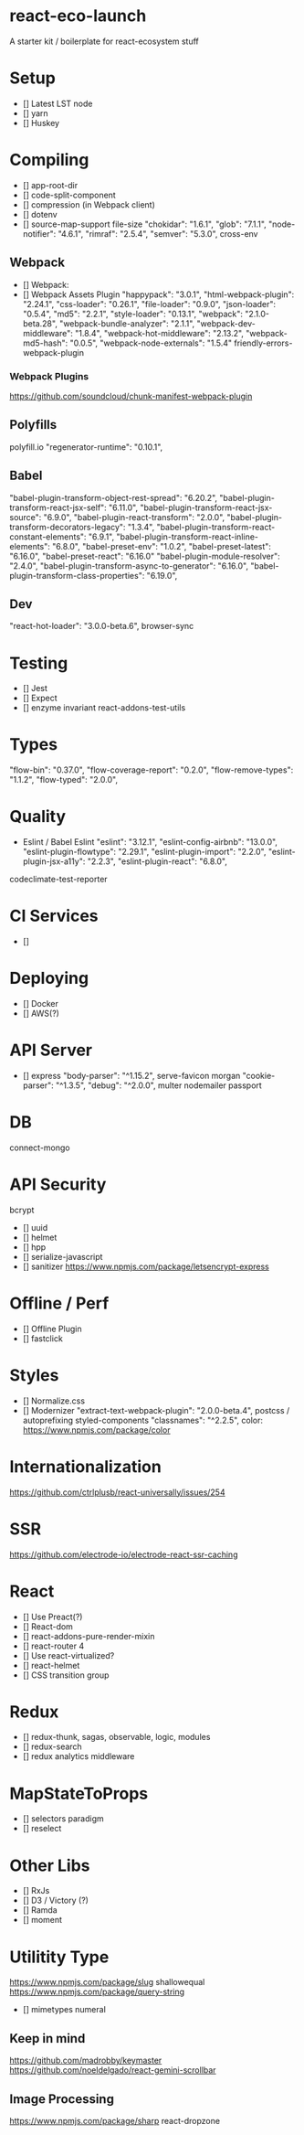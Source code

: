 # react-eco-launch
A starter kit / boilerplate for react-ecosystem stuff

# Setup
- [] Latest LST node
- [] yarn
- [] Huskey

# Compiling
- [] app-root-dir
- [] code-split-component
- [] compression (in Webpack client)
- [] dotenv
- [] source-map-support
file-size
"chokidar": "1.6.1",
"glob": "7.1.1",
"node-notifier": "4.6.1",
"rimraf": "2.5.4",
"semver": "5.3.0",
cross-env

## Webpack
- [] Webpack:
- [] Webpack Assets Plugin
"happypack": "3.0.1",
"html-webpack-plugin": "2.24.1",
"css-loader": "0.26.1",
"file-loader": "0.9.0",
"json-loader": "0.5.4",
"md5": "2.2.1",
"style-loader": "0.13.1",
"webpack": "2.1.0-beta.28",
"webpack-bundle-analyzer": "2.1.1",
"webpack-dev-middleware": "1.8.4",
"webpack-hot-middleware": "2.13.2",
"webpack-md5-hash": "0.0.5",
"webpack-node-externals": "1.5.4"
friendly-errors-webpack-plugin

### Webpack Plugins
https://github.com/soundcloud/chunk-manifest-webpack-plugin

## Polyfills
polyfill.io
"regenerator-runtime": "0.10.1",


## Babel
  "babel-plugin-transform-object-rest-spread": "6.20.2",
  "babel-plugin-transform-react-jsx-self": "6.11.0",
  "babel-plugin-transform-react-jsx-source": "6.9.0",
  "babel-plugin-react-transform": "2.0.0",
  "babel-plugin-transform-decorators-legacy": "1.3.4",
  "babel-plugin-transform-react-constant-elements": "6.9.1",
  "babel-plugin-transform-react-inline-elements": "6.8.0",
  "babel-preset-env": "1.0.2",
  "babel-preset-latest": "6.16.0",
  "babel-preset-react": "6.16.0"
  "babel-plugin-module-resolver": "2.4.0",
  "babel-plugin-transform-async-to-generator": "6.16.0",
  "babel-plugin-transform-class-properties": "6.19.0",
 
## Dev
"react-hot-loader": "3.0.0-beta.6",
browser-sync


# Testing
- [] Jest
- [] Expect
- [] enzyme
invariant
react-addons-test-utils

# Types
"flow-bin": "0.37.0",
"flow-coverage-report": "0.2.0",
"flow-remove-types": "1.1.2",
"flow-typed": "2.0.0",

# Quality
- Eslint / Babel Eslint
"eslint": "3.12.1",
"eslint-config-airbnb": "13.0.0",
"eslint-plugin-flowtype": "2.29.1",
"eslint-plugin-import": "2.2.0",
"eslint-plugin-jsx-a11y": "2.2.3",
"eslint-plugin-react": "6.8.0",

codeclimate-test-reporter

# CI Services
- [] 

# Deploying
- [] Docker
- [] AWS(?)

# API Server
- [] express
 "body-parser": "^1.15.2",
 serve-favicon
 morgan 
"cookie-parser": "^1.3.5",
"debug": "^2.0.0",
multer
nodemailer
passport

# DB
connect-mongo
    
# API Security
bcrypt
- [] uuid
- [] helmet
- [] hpp
- [] serialize-javascript
- [] sanitizer
https://www.npmjs.com/package/letsencrypt-express

# Offline / Perf
- [] Offline Plugin
- [] fastclick


# Styles
- [] Normalize.css
- [] Modernizer
"extract-text-webpack-plugin": "2.0.0-beta.4",
postcss / autoprefixing
styled-components
"classnames": "^2.2.5",
color: https://www.npmjs.com/package/color

# Internationalization
https://github.com/ctrlplusb/react-universally/issues/254

# SSR
https://github.com/electrode-io/electrode-react-ssr-caching


# React
- [] Use Preact(?)
- [] React-dom
- [] react-addons-pure-render-mixin
- [] react-router 4
- [] Use react-virtualized?
- [] react-helmet
- [] CSS transition group

# Redux
- [] redux-thunk, sagas, observable, logic, modules
- [] redux-search
- [] redux analytics middleware

# MapStateToProps
- [] selectors paradigm
- [] reselect

# Other Libs
- [] RxJs
- [] D3 / Victory (?)
- [] Ramda
- [] moment

# Utilitity Type
https://www.npmjs.com/package/slug
shallowequal
https://www.npmjs.com/package/query-string
- [] mimetypes
numeral


## Keep in mind
https://github.com/madrobby/keymaster
https://github.com/noeldelgado/react-gemini-scrollbar

## Image Processing
https://www.npmjs.com/package/sharp
react-dropzone

  


